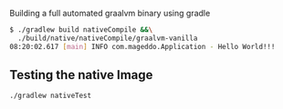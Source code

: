 Building a full automated graalvm binary using gradle

```bash
$ ./gradlew build nativeCompile &&\
  ./build/native/nativeCompile/graalvm-vanilla 
08:20:02.617 [main] INFO com.mageddo.Application - Hello World!!!
```

## Testing the native Image

```bash
./gradlew nativeTest
```

